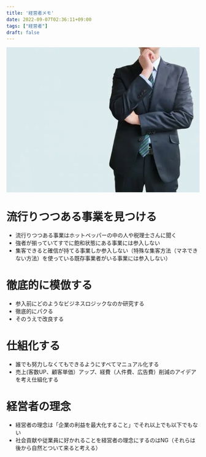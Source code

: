 ```yaml
---
title: '経営者メモ'
date: 2022-09-07T02:36:11+09:00
tags: ["経営者"]
draft: false
---
```

![img.png](images/img.png)

# 流行りつつある事業を見つける
- 流行りつつある事業はホットペッパーの中の人や税理士さんに聞く
- 強者が揃っていてすでに飽和状態にある事業には参入しない
- 集客できると確信が持てる事業しか参入しない（特殊な集客方法（マネできない方法）を使っている既存事業者がいる事業には参入しない）

# 徹底的に模倣する
- 参入前にどのようなビジネスロジックなのか研究する
- 徹底的にパクる
- そのうえで改良する

# 仕組化する
- 誰でも努力しなくてもできるようにすべてマニュアル化する
- 売上(客数UP、顧客単価）アップ、経費（人件費、広告費）削減のアイデアを考え仕組化する

# 経営者の理念
- 経営者の理念は「企業の利益を最大化すること」でそれ以上でも以下でもない
- 社会貢献や従業員に好かれることを経営者の理念にするのはNG（それらは後から自然とついて来ると考える）

<!--
via https://www.youtube.com/watch?v=2TALYTLAke0
-->